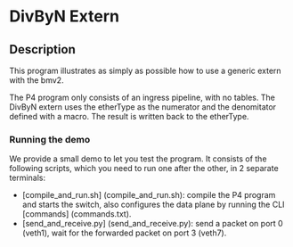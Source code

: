 # DivByN Extern

## Description

This program illustrates as simply as possible how to use a generic extern with the bmv2.

The P4 program only consists of an ingress pipeline, with no tables.
The DivByN extern uses the etherType as the numerator and the denomitator defined with a macro.
The result is written back to the etherType.

### Running the demo

We provide a small demo to let you test the program. It consists of the
following scripts, which you need to run one after the other, in 2 separate
terminals:
- [compile_and_run.sh] (compile_and_run.sh): compile the P4 program and starts the switch,
  also configures the data plane by running the CLI [commands] (commands.txt).
- [send_and_receive.py] (send_and_receive.py): send a packet on port 0 (veth1),
  wait for the forwarded packet on port 3 (veth7).
